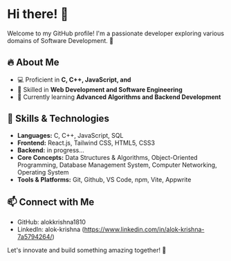 # Hi there! 👋

Welcome to my GitHub profile! I'm a passionate developer exploring various domains of Software Development. 🚀

## 🔥 About Me
- 💻 Proficient in **C, C++, JavaScript, and**
- 📌 Skilled in **Web Development and Software Engineering**
- 🌱 Currently learning **Advanced Algorithms and Backend Development**

## 🚀 Skills & Technologies
- **Languages:** C, C++, JavaScript, SQL
- **Frontend:** React.js, Tailwind CSS, HTML5, CSS3
- **Backend:** in progress...
- **Core Concepts:** Data Structures & Algorithms, Object-Oriented Programming, Database Management System, Computer Networking, Operating System
- **Tools & Platforms:** Git, Github, VS Code, npm, Vite, Appwrite

## 📫 Connect with Me
- GitHub: alokkrishna1810
- LinkedIn: alok-krishna (https://www.linkedin.com/in/alok-krishna-7a5794264/)

Let's innovate and build something amazing together! 🚀

